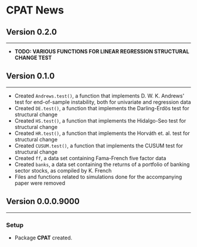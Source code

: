 # CPAT News

## Version 0.2.0
---

- **TODO: VARIOUS FUNCTIONS FOR LINEAR REGRESSION STRUCTURAL CHANGE TEST**

## Version 0.1.0
---

- Created `Andrews.test()`, a function that implements D. W. K. Andrews' test
    for end-of-sample instability, both for univariate and regression data
- Created `DE.test()`, a function that implements the Darling-Erdös test for
    structural change
- Created `HS.test()`, a function that implements the Hidalgo-Seo test for
    structural change
- Created `HR.test()`, a function that implements the Horváth et. al. test for
    structural change
- Created `CUSUM.test()`, a function that implements the CUSUM test for
    structural change
- Created `ff`, a data set containing Fama-French five factor data
- Created `banks`, a data set containing the returns of a portfolio of banking
    sector stocks, as compiled by K. French
- Files and functions related to simulations done for the accompanying paper
    were removed

## Version 0.0.0.9000
---

### Setup

- Package **CPAT** created.
